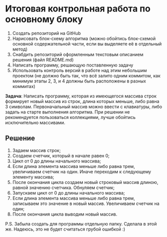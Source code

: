 # Итоговая контрольная работа по основному блоку

1. Создать репозиторий на GitHub
2. Нарисовать блок-схему алгоритма (можно обойтись блок-схемой основной содержательной части, если вы выделяете её в отдельный метод)
3. Снабдить репозиторий оформленным текстовым описанием решения (файл README.md)
4. Написать программу, решающую поставленную задачу
5. Использовать контроль версий в работе над этим небольшим проектом (не должно быть так, что всё залито одним коммитом, как минимум этапы 2, 3, и 4 должны быть расположены в разных коммитах)

**Задача**: Написать программу, которая из имеющегося массива строк формирует новый массив из строк, длина которых меньше, либо равна 3 символам. Первоначальный массив можно ввести с клавиатуры, либо задать на старте выполнения алгоритма. При решении не рекомендуется пользоваться коллекциями, лучше обойтись исключительно массивами.

## Решение

1. Задаем массив строк;
2. Создаем счетчик, который в начале равен 0;
3. Цикл от 0 до длины начального массива;
4. Если длина элемента массива меньше либо равна трем, увеличиваем счетчик на один. Иначе переходим к следующему элементу массива;
5. После окончания цикла создаем новый строковый массив длиною, равной значению счетчика. Обнуляем счетчик;
6. Запускаем цикл от 0 до длины начального массива;
7. Если длина элемента массива меньше либо равна трем, записываем это значение в новый массив. Увеличиваем счетчик на один;
8. После окончания цикла выводим новый массив.

P.S. Забыла создать для программы отдельную папку. Сделала в этой же. Надеюсь, это не будет считаться грубой ошибкой :)